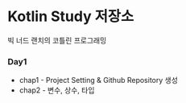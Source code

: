 # Kotlin Study 저장소

빅 너드 랜치의 코틀린 프로그래밍

### Day1
- chap1 - Project Setting & Github Repository 생성
- chap2 - 변수, 상수, 타입

